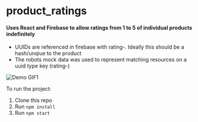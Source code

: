 # product_ratings
#### Uses React and Firebase to allow ratings from 1 to 5 of individual products indefinitely
- UUIDs are referenced in firebase with rating-<uuid>. Ideally this should be a hash/unqiue to the product
- The robots mock data was used to represent matching resources on a uuid type key (rating-<uuid>)

![Demo GIF1](product-ratings.gif "Demo gif")

To run the project:

1. Clone this repo
2. Run `npm install`
3. Run `npm start`